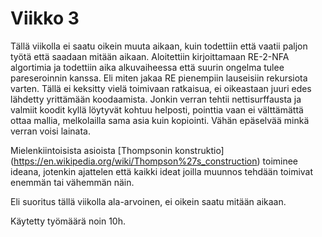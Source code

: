 # Viikko 3

Tällä viikolla ei saatu oikein muuta aikaan, kuin todettiin että vaatii paljon työtä että saadaan mitään aikaan. Aloitettiin kirjoittamaan RE-2-NFA algortimia ja todettiin aika alkuvaiheessa että suurin ongelma tulee
pareseroinnin kanssa. Eli miten jakaa RE pienempiin lauseisiin rekursiota varten. Tällä ei keksitty vielä toimivaan ratkaisua, ei oikeastaan juuri edes lähdetty yrittämään koodaamista. Jonkin verran tehtii nettisurffausta ja valmiit koodit kyllä löytyvät kohtuu helposti, pointtia
vaan ei välttämättä ottaa mallia, melkolailla sama asia kuin kopiointi. Vähän epäselvää minkä verran voisi lainata.

Mielenkiintoisista asioista [Thompsonin konstruktio] (https://en.wikipedia.org/wiki/Thompson%27s_construction) toiminee ideana, jotenkin ajattelen että kaikki ideat joilla muunnos tehdään toimivat enemmän tai vähemmän näin.

Eli suoritus tällä viikolla ala-arvoinen, ei oikein saatu mitään aikaan.

Käytetty työmäärä noin 10h.
